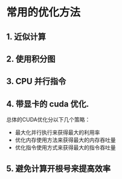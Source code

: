 # 常用的优化方法   


## 1. 近似计算    

## 2. 使用积分图    

## 3. CPU 并行指令   

## 4. 带显卡的 cuda 优化.   

总体的CUDA优化分以下几个策略：    
- 最大化并行执行来获得最大的利用率  
- 优化内存使用方法来获得最大的内存吞吐量  
- 优化指令使用方式来获得最大的指令吞吐量   

## 5. 避免计算开根号来提高效率    
